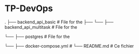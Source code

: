# TP-DevOps

.
├── backend_api_basic  # File for the 
  ├──
  └──
├── backend_api_multitask   # File for the 
  
  └──
├── postgres            # File for the 
  
  └──
├── docker-compose.yml     # 
└── README.md            # Ce fichier
